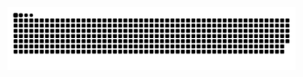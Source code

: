 
<!-- SPINNING CUBE
<div align="center">
  <picture>
    <source media="(prefers-color-scheme: dark)" srcset="https://raw.githubusercontent.com/avaerian/avaerian/main/rotating_wireframe_cube_dark.svg">
    <source media="(prefers-color-scheme: light)" srcset="https://raw.githubusercontent.com/avaerian/avaerian/main/rotating_wireframe_cube.svg">
    <img alt="spinning ascii cube" src="https://raw.githubusercontent.com/avaerian/avaerian/main/rotating_wireframe_cube.svg">
  </picture>
</div>
-->



<div align="center">

  <picture>
    <source media="(prefers-color-scheme: dark)" srcset="https://raw.githubusercontent.com/avaerian/avaerian/output/github-snake-dark.svg">
    <source media="(prefers-color-scheme: light)" srcset="https://raw.githubusercontent.com/avaerian/avaerian/output/github-snake.svg">
    <img alt="github contribution grid snake animation" src="https://raw.githubusercontent.com/avaerian/avaerian/output/github-snake.svg">
  </picture>
  
  <!--<h1>Hello, world! 🐍</h1>-->
</div>

  <!--![Metrics](https://metrics.lecoq.io/avaerian?template=classic&achievements=1&repositories=1&languages=1&base=header%2C%20activity%2C%20community%2C%20repositories%2C%20metadata&base.indepth=false&base.hireable=false&base.skip=false&repositories.batch=100&repositories.forks=false&repositories.affiliations=owner&languages=false&languages.limit=8&languages.threshold=0%25&languages.other=false&languages.colors=github&languages.sections=most-used&languages.indepth=false&languages.analysis.timeout=15&languages.analysis.timeout.repositories=7.5&languages.categories=markup%2C%20programming&languages.recent.categories=markup%2C%20programming&languages.recent.load=300&languages.recent.days=14&repositories=false&repositories.pinned=1&repositories.starred=0&repositories.random=0&repositories.order=featured%2C%20pinned%2C%20starred%2C%20random&achievements=false&achievements.threshold=C&achievements.secrets=true&achievements.display=compact&achievements.limit=0&config.timezone=America%2FNew_York)
  
<!--  
- 🔭 I’m currently working on ...
- 🌱 I’m currently learning ...
- 👯 I’m looking to collaborate on ...
- 🤔 I’m looking for help with ...
- 💬 Ask me about ...
- 📫 How to reach me: ...
- 😄 Pronouns: ...
- ⚡ Fun fact: ...
-->
